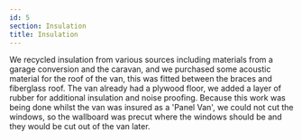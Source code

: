 ```yaml
---
id: 5
section: Insulation
title: Insulation
---
```


We recycled insulation from various sources including materials from a garage conversion and the caravan, and we purchased some acoustic material for the roof of the van, this was fitted between the braces and fiberglass roof. The van already had a plywood floor, we added a layer of rubber for additional insulation and noise proofing. Because this work was being done whilst the van was insured as a 'Panel Van', we could not cut the windows, so the wallboard was precut where the windows should be and they would be cut out of the van later. 

<div class="flickrslideshow" data-ids="[473690338, 473691160, 473691850, 473694588, 473695298, 473700296, 473700922, 2322475434, 869509992]"/>
